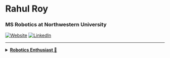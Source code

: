 # Rahul Roy
### MS Robotics at Northwestern University

[![Website](https://img.shields.io/badge/Website-3776AB?style=for-the-badge)](https://roy2909.github.io/)
[![LinkedIn](https://img.shields.io/badge/LinkedIn-0077B5?style=for-the-badge&logo=linkedin&logoColor=white)](https://www.linkedin.com/in/rahul-roy2909/)

---

<details>
<summary><b><u>Robotics Enthusiast 🤖</u></b></summary>

Hello! I'm Rahul Roy, currently pursuing a Master's in Robotics at Northwestern University. My passion lies in exploring and creating innovative robotic solutions that can make a significant impact in real-world scenarios. 

### Highlights:
- Extensive hands-on experience with advanced robotic systems.
- Strong background in programming, computer vision, and machine learning.
- Actively engaged in research and development of autonomous systems.

### Projects:
- Autonomous Exploration and Detection with a Unitree Go1 Robot
- [Check out my Portfolio](https://roy2909.github.io/) for more exciting projects and detailed descriptions.

---

Feel free to connect with me on [LinkedIn](https://www.linkedin.com/in/rahul-roy2909/) or visit my [Website](https://roy2909.github.io/) to learn more about my work and experiences.
</details>
